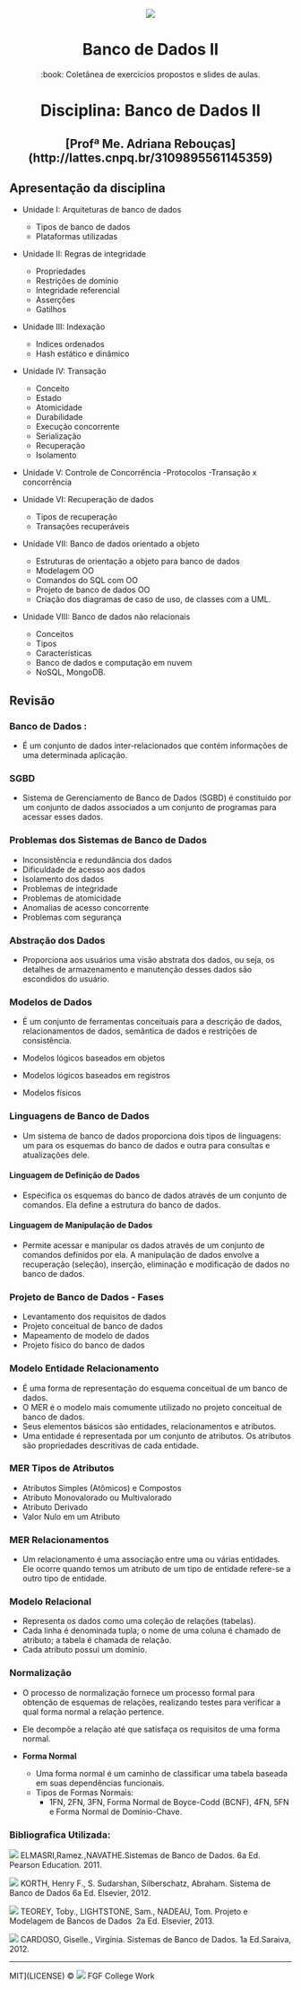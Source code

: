 <p align="center">
<img src="http://www.impacta.com.br/blog/wp-content/uploads/2017/10/header_banco_de_dados_sql.jpg">
</p>
<h1 align="center">Banco de Dados II</h1>
<p align="center">:book: Coletânea de exercícios propostos e slides de aulas.</p>


<h1 align="center">Disciplina: Banco de Dados II</h1>
<h2 align="center">[Profª Me. Adriana Rebouças](http://lattes.cnpq.br/3109895561145359)</h2>

## Apresentação da disciplina 

- Unidade I: Arquiteturas de banco de dados 
  - Tipos de banco de dados 
  - Plataformas utilizadas 

- Unidade II: Regras de integridade
  - Propriedades 
  - Restrições de domínio 
  - Integridade referencial 
  - Asserções 
  - Gatilhos  
  
- Unidade III: Indexação 
  - Indices ordenados 
  - Hash estático e dinâmico
  
- Unidade IV: Transação 
  - Conceito 
  - Estado  
  - Atomicidade
  - Durabilidade 
  - Execução concorrente 
  - Serialização 
  - Recuperação 
  - Isolamento
  
- Unidade V: Controle de Concorrência 
  -Protocolos 
  -Transação x concorrência 
  
- Unidade VI: Recuperação de dados 
  - Tipos de recuperação 
  - Transações recuperáveis 
  
- Unidade VII: Banco de dados orientado a objeto 
  - Estruturas de orientação a objeto para banco de dados  
  - Modelagem OO 
  - Comandos do  SQL com OO 
  - Projeto de banco de dados  OO 
  - Criação dos diagramas de caso de uso, de classes com a UML.   

- Unidade VIII:  Banco de dados não relacionais 
  - Conceitos 
  - Tipos 
  - Características 
  - Banco de dados e computação em nuvem 
  - NoSQL, MongoDB. 


## Revisão

### Banco de Dados :
  - É um conjunto de dados inter-relacionados que contém informações de uma determinada aplicação.
  
### SGBD
  - Sistema de Gerenciamento de Banco de Dados (SGBD) é constituído por um conjunto de dados associados a um conjunto de programas para acessar esses dados.
  
### Problemas dos Sistemas de Banco de Dados
  - Inconsistência e redundância dos dados 
  - Dificuldade de acesso aos dados 
  - Isolamento dos dados 
  - Problemas de integridade 
  - Problemas de atomicidade 
  - Anomalias de acesso concorrente 
  - Problemas com segurança
  
### Abstração dos Dados

  - Proporciona aos usuários uma visão abstrata dos dados, ou seja, os detalhes de armazenamento e manutenção desses dados são escondidos do usuário. 
  
### Modelos de Dados

  - É um conjunto de ferramentas conceituais para a descrição de dados, relacionamentos de dados, semântica de dados e restrições de consistência.

  - Modelos lógicos baseados em objetos 
  - Modelos lógicos baseados em registros 
  - Modelos físicos 

### Linguagens de Banco de Dados 

  - Um sistema de banco de dados  proporciona dois tipos de linguagens: um para os esquemas do banco de dados e outra para consultas e atualizações dele. 
  
#### Linguagem de Definição de Dados

  - Especifica os esquemas do banco de dados através de um conjunto de comandos. Ela define a  estrutura do banco de dados.

#### Linguagem de Manipulação de Dados 

  - Permite acessar e manipular os dados através de um conjunto de comandos definidos por ela. A manipulação de dados envolve a recuperação (seleção), inserção, eliminação e modificação de dados no banco de dados. 
  
### Projeto de Banco de Dados - Fases

  - Levantamento dos requisitos de dados 
  - Projeto conceitual de banco de dados 
  - Mapeamento de modelo de dados 
  - Projeto físico do banco de dados 
  
### Modelo Entidade Relacionamento

  - É uma forma de representação do esquema conceitual de um banco de dados.
  - O MER é o modelo mais comumente utilizado no projeto conceitual de banco de dados. 
  - Seus elementos básicos são entidades, relacionamentos e atributos.
  - Uma entidade é representada por um conjunto de atributos. Os atributos são propriedades descritivas de cada entidade.  

### MER Tipos de Atributos

  - Atributos Simples (Atômicos) e Compostos
  - Atributo Monovalorado ou Multivalorado
  - Atributo Derivado
  - Valor Nulo em um Atributo

### MER Relacionamentos

  - Um relacionamento  é uma associação entre uma ou várias entidades. Ele ocorre quando temos um atributo de um tipo de entidade refere-se a outro tipo de entidade. 
  
### Modelo Relacional 

  - Representa os dados como uma coleção de relações (tabelas). 
  - Cada linha é denominada tupla; o nome de uma coluna é chamado de atributo; a tabela é chamada de relação. 
  - Cada atributo possui um domínio.

### Normalização

- O processo de normalização fornece um processo formal para obtenção de esquemas de relações, realizando testes  para verificar a qual forma normal a  relação pertence. 

- Ele decompõe a relação até que satisfaça os requisitos de uma forma normal.

- **Forma Normal**
  - Uma forma normal é um caminho de classificar uma tabela baseada em suas dependências funcionais. 
  - Tipos de Formas Normais:
    - 1FN, 2FN, 3FN, Forma Normal de Boyce-Codd (BCNF), 4FN, 5FN e Forma Normal de Domínio-Chave.
    
    
 ### Bibliografica Utilizada:
 
 ![](http://pearson.vteximg.com.br/arquivos/ids/156655-264-362/Sistemas-de-Banco-de-Dados_9788579360855.jpg?v=635725689561070000)
 ELMASRI,Ramez.,NAVATHE.Sistemas de Banco de Dados.  6a Ed. Pearson Education. 2011. 
 
 ![](https://carrinho.pontofrio.com.br/livros/InformaticaCertificacao/BancodeDados/1736038/6551523/Sistema-de-Banco-de-Dados-Abraham-Silberschatz-Henry-F-Korth-e-S-Sudarshan-1736038.jpg)
 KORTH, Henry F., S. Sudarshan, Silberschatz, Abraham. Sistema de Banco de Dados 6a Ed. Elsevier, 2012. 
 
 ![](http://d1pkzhm5uq4mnt.cloudfront.net/imagens/capas/25bc1d5c8339d1c049f6300bb9f832ebc3b20347.jpg)
 TEOREY, Toby., LIGHTSTONE, Sam., NADEAU, Tom. Projeto e Modelagem de Bancos de Dados ­ 2a Ed. Elsevier, 2013. 
 
 ![](https://images.livrariasaraiva.com.br/imagemnet/imagem.aspx/?pro_id=4060395&qld=90&l=430&a=-1)
 CARDOSO, Giselle., Virgínia. Sistemas de Banco de Dados. 1a Ed.Saraiva, 2012. 
 
 ---
MIT](LICENSE) &copy; ![](http://res.cloudinary.com/marcialwushu/image/upload/c_scale,w_26/v1514915463/29687_Faculdade_Integrada_da_Grande_Fortaleza_ytbyse.jpg) FGF College Work

